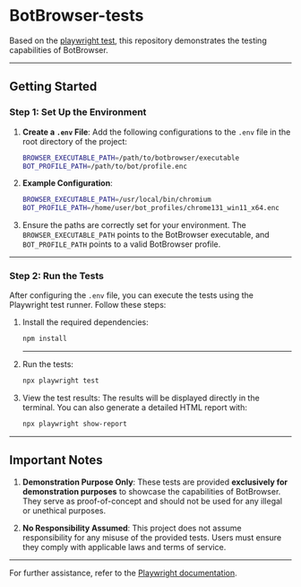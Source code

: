# BotBrowser-tests

Based on the [playwright test](https://playwright.dev/docs/writing-tests), this repository demonstrates the testing capabilities of BotBrowser.

---

## Getting Started

### Step 1: Set Up the Environment

1. **Create a `.env` File**:
   Add the following configurations to the `.env` file in the root directory of the project:

    ```bash
    BROWSER_EXECUTABLE_PATH=/path/to/botbrowser/executable
    BOT_PROFILE_PATH=/path/to/bot/profile.enc
    ```

2. **Example Configuration**:

    ```bash
    BROWSER_EXECUTABLE_PATH=/usr/local/bin/chromium
    BOT_PROFILE_PATH=/home/user/bot_profiles/chrome131_win11_x64.enc
    ```

3. Ensure the paths are correctly set for your environment. The `BROWSER_EXECUTABLE_PATH` points to the BotBrowser executable, and `BOT_PROFILE_PATH` points to a valid BotBrowser profile.

---

### Step 2: Run the Tests

After configuring the `.env` file, you can execute the tests using the Playwright test runner. Follow these steps:

1. Install the required dependencies:

    ```bash
    npm install
    ```

    ***

2. Run the tests:

    ```bash
    npx playwright test
    ```

3. View the test results:
   The results will be displayed directly in the terminal. You can also generate a detailed HTML report with:
    ```bash
    npx playwright show-report
    ```

---

## Important Notes

1. **Demonstration Purpose Only**:
   These tests are provided **exclusively for demonstration purposes** to showcase the capabilities of BotBrowser. They serve as proof-of-concept and should not be used for any illegal or unethical purposes.

2. **No Responsibility Assumed**:
   This project does not assume responsibility for any misuse of the provided tests. Users must ensure they comply with applicable laws and terms of service.

---

For further assistance, refer to the [Playwright documentation](https://playwright.dev/docs/writing-tests).

